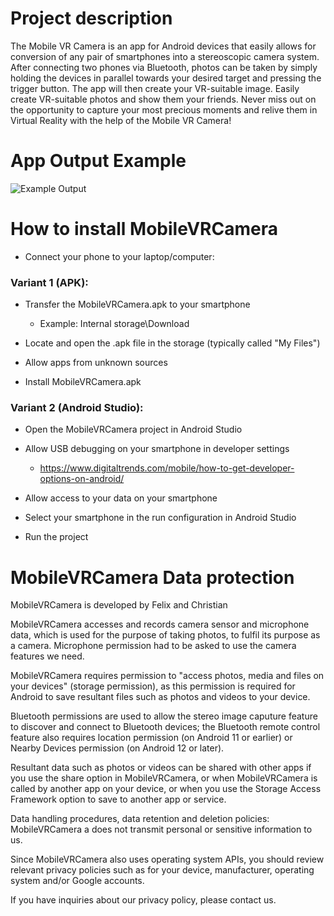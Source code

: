 # Project description
The Mobile VR Camera is an app for Android devices that easily allows for conversion of any pair of smartphones into a stereoscopic camera system. After connecting two phones via Bluetooth, photos can be taken by simply holding the devices in parallel towards your desired target and pressing the trigger button. The app will then create your VR-suitable image.
Easily create VR-suitable photos and show them your friends. Never miss out on the opportunity to capture your most precious moments and relive them in Virtual Reality with the help of the Mobile VR Camera!

# App Output Example
![Example Output](https://github.com/MobileVRCamera/MobileVRCamera/blob/main/ExampleOutputImage.JPG)

# How to install MobileVRCamera
- Connect your phone to your laptop/computer:
### Variant 1 (APK):

- Transfer the MobileVRCamera.apk to your smartphone
  - Example: Internal storage\Download


- Locate and open the .apk file in the storage (typically called "My Files")
- Allow apps from unknown sources
- Install MobileVRCamera.apk

### Variant 2 (Android Studio):

- Open the MobileVRCamera project in Android Studio
- Allow USB debugging on your smartphone in developer settings
  - https://www.digitaltrends.com/mobile/how-to-get-developer-options-on-android/

- Allow access to your data on your smartphone
- Select your smartphone in the run configuration in Android Studio
- Run the project

# MobileVRCamera Data protection

MobileVRCamera is developed by Felix and Christian

MobileVRCamera accesses and records camera sensor and microphone data, which is used for the purpose of taking photos, to fulfil its purpose as a camera. Microphone permission had to be asked to use the camera features we need.

MobileVRCamera requires permission to "access photos, media and files on your devices" (storage permission), as this permission is required for Android to save resultant files such as photos and videos to your device.

Bluetooth permissions are used to allow the stereo image caputure feature to discover and connect to Bluetooth devices; the Bluetooth remote control feature also requires location permission (on Android 11 or earlier) or Nearby Devices permission (on Android 12 or later).

Resultant data such as photos or videos can be shared with other apps if you use the share option in MobileVRCamera, or when MobileVRCamera is called by another app on your device, or when you use the Storage Access Framework option to save to another app or service.

Data handling procedures, data retention and deletion policies: MobileVRCamera a does not transmit personal or sensitive information to us.

Since MobileVRCamera also uses operating system APIs, you should review relevant privacy policies such as for your device, manufacturer, operating system and/or Google accounts.

If you have inquiries about our privacy policy, please contact us.
